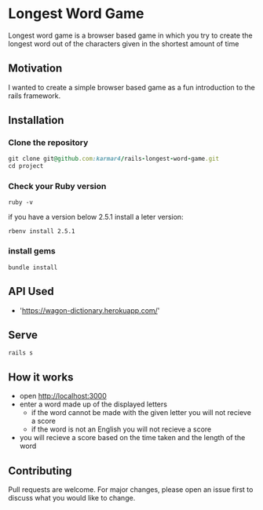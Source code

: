 # Longest Word Game

Longest word game is a browser based game in which you try to create the longest word out of the characters given in the shortest amount of time

## Motivation
I wanted to create a simple browser based game as a fun introduction to the rails framework.

## Installation

### Clone the repository

```Ruby
git clone git@github.com:karmar4/rails-longest-word-game.git
cd project
```

### Check your Ruby version

```
ruby -v
```

if you have a version below 2.5.1 install a leter version:

```
rbenv install 2.5.1
```

### install gems
``` 
bundle install
```
## API Used
* 'https://wagon-dictionary.herokuapp.com/'


## Serve

``` 
rails s
```

## How it works
* open [http://localhost:3000](http://localhost:3000/)
* enter a word made up of the displayed letters
  * if the word cannot be made with the given letter you will not recieve a score
  * if the word is not an English you will not recieve a score
* you will recieve a score based on the time taken and the length of the word



## Contributing
Pull requests are welcome. For major changes, please open an issue first to discuss what you would like to change.

